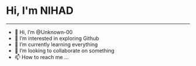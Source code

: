 # Hi, I'm NIHAD
---

- 👋 Hi, I’m @Unknown-00
- 👀 I’m interested in exploring Github
- 🌱 I’m currently learning everything
- 💞️ I’m looking to collaborate on something
- 📫 How to reach me ...

<!---
Unknown-00/Unknown-00 is a ✨ special ✨ repository because its `README.md` (this file) appears on your GitHub profile.
You can click the Preview link to take a look at your changes.
--->
